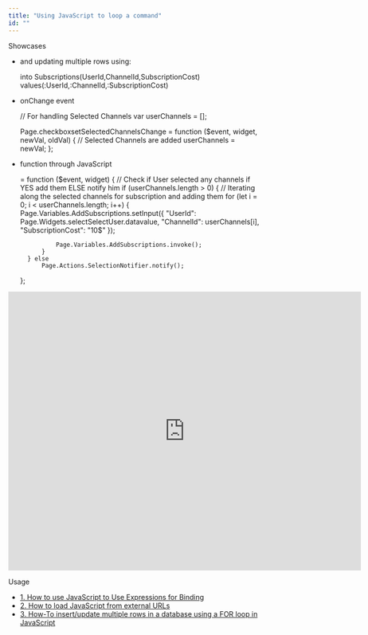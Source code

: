 ```yaml
---
title: "Using JavaScript to loop a command"
id: ""
---
```


Showcases

- and updating multiple rows using:
    
     into Subscriptions(UserId,ChannelId,SubscriptionCost) values(:UserId,:ChannelId,:SubscriptionCost)
    
- onChange event
    
    // For handling Selected Channels
    var userChannels = \[\];
    
    Page.checkboxsetSelectedChannelsChange = function ($event, widget, newVal, oldVal) {
        // Selected Channels are added
        userChannels = newVal;
    };
    
- function through JavaScript
    
     = function ($event, widget) {
        // Check if User selected any channels if YES add them ELSE notify him
        if (userChannels.length > 0) {
            // Iterating along the selected channels for subscription and adding them
            for (let i = 0; i < userChannels.length; i++) {
                Page.Variables.AddSubscriptions.setInput({
                    "UserId": Page.Widgets.selectSelectUser.datavalue,
                    "ChannelId": userChannels\[i\],
                    "SubscriptionCost": "10$"
                });
    
                Page.Variables.AddSubscriptions.invoke();
            }
        } else
            Page.Actions.SelectionNotifier.notify();
    };
    

<iframe width="708" height="560" src="https://docs.google.com/presentation/d/e/2PACX-1vQxHInykV_LRP0ApP4mVm32-2v7bexGZKIPQTzrb8ZakIdXo3D3yHoFt4fByapn0Ee6XpmWRz0AVNW0/embed?start=false&amp;loop=false&amp;delayms=3000" frameborder="0" allowfullscreen="allowfullscreen" mozallowfullscreen="mozallowfullscreen" webkitallowfullscreen="webkitallowfullscreen"></iframe>

Usage

- [1\. How to use JavaScript to Use Expressions for Binding](/learn/how-tos/using-javascript-binding/)
- [2\. How to load JavaScript from external URLs](/learn/how-tos/using-javascript-external-url/)
- [3\. How-To insert/update multiple rows in a database using a FOR loop in JavaScript](/learn/how-tos/using-javascript-loop-command/)
